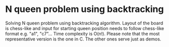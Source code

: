 # N queen problem using backtracking 
Solving N queen problem using backtracking algorithm. 
Layout of the board is chess-like and input for starting queen position needs to follow chess-like format e.g. "a1", "c7"...
Time complexity is O(n!). 
Please note that the most representative version is the one in C. The other ones serve just as demos.
